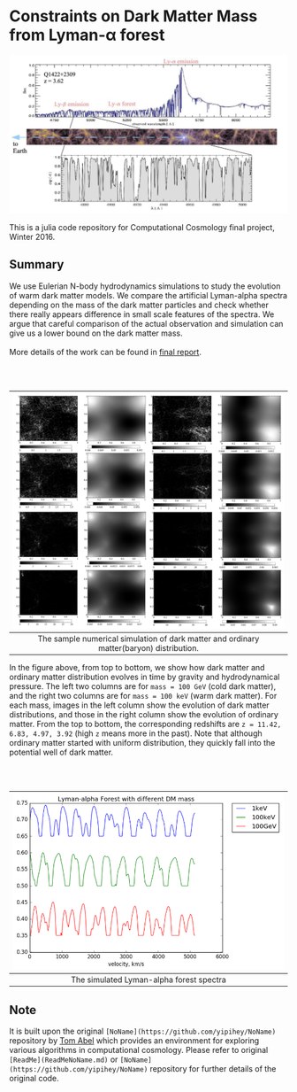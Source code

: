 # Constraints on Dark Matter Mass from Lyman-α forest

![alt text](figlyman.png "lyman alpha forest")

This is a julia code repository for Computational Cosmology final project, Winter 2016. 

## Summary

We use Eulerian N-body hydrodynamics simulations to study the evolution of warm dark matter models. We 
compare the artificial Lyman-alpha spectra depending on the mass of the dark
matter particles and check whether there really appears difference in small
scale features of the spectra. We argue that careful comparison of the actual
observation and simulation can give us a lower bound on the dark matter mass.
<br>
<br>
More details of the work can be found in [final report](report.pdf).

<br>
<br>

| ![alt text](figsim.png "evolution") |
|:--:| 
| The sample numerical simulation of dark matter and ordinary matter(baryon) distribution.|

In the figure above, from top to bottom, we show how dark matter and ordinary matter distribution evolves in time 
by gravity and hydrodynamical pressure. 
The left two columns are for `mass = 100 GeV` (cold dark matter), and the right two columns 
are for `mass = 100 keV` (warm dark matter). For each mass, images in the left column show the evolution of
dark matter distributions, and those in the right column show the evolution of ordinary matter. From
the top to bottom, the corresponding redshifts are `z = 11.42, 6.83, 4.97, 3.92` (high `z` means more in the past).
Note that although ordinary matter started with uniform distribution, they quickly fall into the
potential well of dark matter. 

<br>
<br>

| ![alt text](figlymansim.png "simulated") |
|:--:| 
| The simulated Lyman-alpha forest spectra |



## Note
It is built upon the original `[NoName](https://github.com/yipihey/NoName)` repository 
by [Tom Abel](http://tomabel.org/) which provides an environment for exploring various 
algorithms in computational cosmology. Please refer to original `[ReadMe](ReadMeNoName.md)` or 
`[NoName](https://github.com/yipihey/NoName)` repository for further details of the original code.


